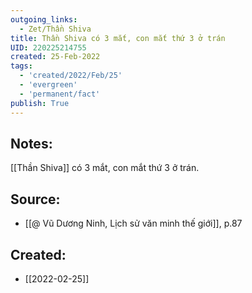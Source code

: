 ```yaml
---
outgoing_links:
  - Zet/Thần Shiva
title: Thần Shiva có 3 mắt, con mắt thứ 3 ở trán
UID: 220225214755
created: 25-Feb-2022
tags:
  - 'created/2022/Feb/25'
  - 'evergreen'
  - 'permanent/fact'
publish: True
---
```

## Notes:
[[Thần Shiva]] có 3 mắt, con mắt thứ 3 ở trán.

## Source:
- [[@ Vũ Dương Ninh, Lịch sử văn minh thế giới]], p.87





## Created:
- [[2022-02-25]]
